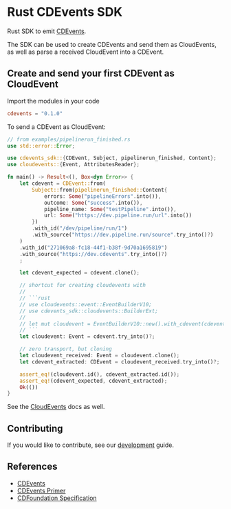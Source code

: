 # Rust CDEvents SDK

Rust SDK to emit [CDEvents](https://cdevents.dev).

The SDK can be used to create CDEvents and send them as CloudEvents, as well as parse a received CloudEvent into a CDEvent.

## Create and send your first CDEvent as CloudEvent

Import the modules in your code

```toml
cdevents = "0.1.0"
```

To send a CDEvent as CloudEvent:

```rust
// from examples/pipelinerun_finished.rs
use std::error::Error;

use cdevents_sdk::{CDEvent, Subject, pipelinerun_finished, Content};
use cloudevents::{Event, AttributesReader};

fn main() -> Result<(), Box<dyn Error>> {
    let cdevent = CDEvent::from(
        Subject::from(pipelinerun_finished::Content{
            errors: Some("pipelineErrors".into()),
            outcome: Some("success".into()),
            pipeline_name: Some("testPipeline".into()),
            url: Some("https://dev.pipeline.run/url".into())
        })
        .with_id("/dev/pipeline/run/1")
        .with_source("https://dev.pipeline.run/source".try_into()?)
    )
    .with_id("271069a8-fc18-44f1-b38f-9d70a1695819")
    .with_source("https://dev.cdevents".try_into()?)
    ;

    let cdevent_expected = cdevent.clone();

    // shortcut for creating cloudevents with
    //
    // ```rust
    // use cloudevents::event::EventBuilderV10;
    // use cdevents_sdk::cloudevents::BuilderExt;
    //
    // let mut cloudevent = EventBuilderV10::new().with_cdevent(cdevent.clone())?.build()?;
    // ```
    let cloudevent: Event = cdevent.try_into()?;

    // zero transport, but cloning
    let cloudevent_received: Event = cloudevent.clone();
    let cdevent_extracted: CDEvent = cloudevent_received.try_into()?;

    assert_eq!(cloudevent.id(), cdevent_extracted.id());
    assert_eq!(cdevent_expected, cdevent_extracted);
    Ok(())
}
```

See the [CloudEvents](https://github.com/cloudevents/sdk-go#send-your-first-cloudevent) docs as well.

## Contributing

If you would like to contribute, see our [development](DEVELOPMENT.md) guide.

## References

- [CDEvents](https://cdevents.dev)
- [CDEvents Primer](https://cdevents.dev/docs/primer/)
- [CDFoundation Specification](https://cdevents.dev/docs/)
